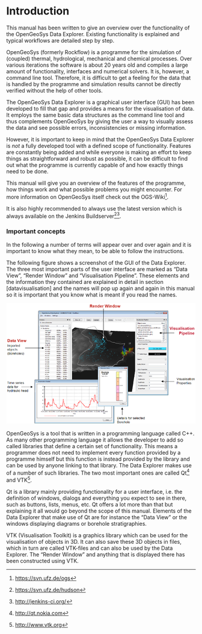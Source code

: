 Introduction
============

This manual has been written to give an overview over the functionality of the OpenGeoSys Data Explorer. Existing functionality is explained and typical workflows are detailed step by step.

OpenGeoSys (formerly Rockflow) is a programme for the simulation of (coupled) thermal, hydrological, mechanical and chemical processes. Over various iterations the software is about 20 years old and compiles a large amount of functionality, interfaces and numerical solvers. It is, however, a command line tool. Therefore, it is difficult to get a feeling for the data that is handled by the programme and simulation results cannot be directly verified without the help of other tools.

The OpenGeoSys Data Explorer is a graphical user interface (GUI) has been developed to fill that gap and provides a means for the visualisation of data. It employs the same basic data structures as the command line tool and thus complements OpenGeoSys by giving the user a way to visually assess the data and see possible errors, inconsistencies or missing information.

However, it is important to keep in mind that the OpenGeoSys Data Explorer is *not* a fully developed tool with a defined scope of functionality. Features are constantly being added and while everyone is making an effort to keep things as straightforward and robust as possible, it can be difficult to find out what the programme is currently capable of and how exactly things need to be done.

This manual will give you an overview of the features of the programme, how things work and what possible problems you might encounter. For more information on OpenGeoSys itself check out the OGS-Wiki[^1].

It is also highly recommended to always use the latest version which is always available on the Jenkins Buildserver[^2][^3].

### Important concepts 

In the following a number of terms will appear over and over again and it is important to know what they mean, to be able to follow the instructions.

The following figure shows a screenshot of the GUI of the Data Explorer. The three most important parts of the user interface are marked as “Data View”, “Render Window” and “Visualisation Pipeline”. These elements and the information they contained are explained in detail in section [datavisualisation] and the names will pop up again and again in this manual so it is important that you know what is meant if you read the names.

![The graphical user interface of the Data Explorer][gui]

OpenGeoSys is a tool that is written in a programming language called C++. As many other programming language it allows the developer to add so called libraries that define a certain set of functionality. This means a programmer does not need to implement every function provided by a programme himself but this function is instead provided by the library and can be used by anyone linking to that library. The Data Explorer makes use of a number of such libraries. The two most important ones are called Qt[^4] and VTK[^5].

Qt is a library mainly providing functionality for a user interface, i.e. the definition of windows, dialogs and everything you expect to see in there, such as buttons, lists, menus, etc. Qt offers a lot more than that but explaining it all would go beyond the scope of this manual. Elements of the Data Explorer that make use of Qt are for instance the “Data View” or the windows displaying diagrams or borehole stratigraphies.

VTK (Visualisation Toolkit) is a graphics library which can be used for the visualisation of objects in 3D. It can also save these 3D objects in files, which in turn are called VTK-files and can also be used by the Data Explorer. The “Render Window” and anything that is displayed there has been constructed using VTK.

[^1]: https://svn.ufz.de/ogs

[^2]: https://svn.ufz.de/hudson

[^3]: http://jenkins-ci.org/

[^4]: http://qt.nokia.com

[^5]: http://www.vtk.org

[gui]: pics/gui.png